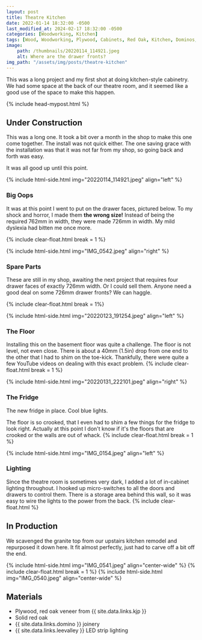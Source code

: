 ```yaml
---
layout: post
title: Theatre Kitchen
date: 2022-01-14 18:32:00 -0500
last_modified_at: 2024-02-17 18:32:00 -0500
categories: [Woodworking, Kitchen]
tags: [Wood, Woodworking, Plywood, Cabinets, Red Oak, Kitchen, Dominos, Drawers]
image: 
    path: /thumbnails/20220114_114921.jpeg
    alt: Where are the drawer fronts?
img_path: "/assets/img/posts/theatre-kitchen"
---
```


This was a long project and my first shot at doing kitchen-style cabinetry.  We had some space at the back of our theatre room, and it seemed like a good use of the space to make this happen.  

{% include head-mypost.html %}

## Under Construction

This was a long one.  It took a bit over a month in the shop to make this one come together.  The install was not quick either.  The one saving grace with the installation was that it was not far from my shop, so going back and forth was easy.

It was all good up until this point.

{% include html-side.html img="20220114_114921.jpeg" align="left" %}

### Big Oops

It was at this point I went to put on the drawer faces, pictured below.  To my shock and horror, I made them **the wrong size!** Instead of being the required 762mm in width, they were made 726mm in width.  My mild dyslexia had bitten me once more.  

{% include clear-float.html break = 1 %}

{% include html-side.html img="IMG_0542.jpeg" align="right" %}

### Spare Parts

These are still in my shop, awaiting the next project that requires four drawer faces of exactly 726mm width.  Or I could sell them.  Anyone need a good deal on some 726mm drawer fronts?  We can haggle.

{% include clear-float.html break = 1%}

{% include html-side.html img="20220123_191254.jpeg" align="left" %}

### The Floor

Installing this on the basement floor was quite a challenge.  The floor is not level, not even close.  There is about a 40mm (1.5in) drop from one end to the other that I had to shim on the toe-kick.  Thankfully, there were quite a few YouTube videos on dealing with this exact problem.
{% include clear-float.html break = 1 %}

{% include html-side.html img="20220131_222101.jpeg" align="right" %}

### The Fridge

The new fridge in place.  Cool blue lights.

The floor is so crooked, that I even had to shim a few things for the fridge to look right.  Actually at this point I don't know if it's the floors that are crooked or the walls are out of whack.
{% include clear-float.html break = 1 %}

{% include html-side.html img="IMG_0154.jpeg" align="left" %}

### Lighting

Since the theatre room is sometimes very dark, I added a lot of in-cabinet lighting throughout.  I hooked up micro-switches to all the doors and drawers to control them.  There is a storage area behind this wall, so it was easy to wire the lights to the power from the back.
{% include clear-float.html %}

## In Production

We scavenged the granite top from our upstairs kitchen remodel and repurposed it down here.  It fit almost perfectly, just had to carve off a bit off the end.

{% include html-side.html img="IMG_0541.jpeg" align="center-wide" %}
{% include clear-float.html break = 1 %}
{% include html-side.html img="IMG_0540.jpeg" align="center-wide" %}

## Materials

- Plywood, red oak veneer from {{ site.data.links.kjp }}
- Solid red oak
- {{ site.data.links.domino }} joinery
- {{ site.data.links.leevalley }} LED strip lighting

